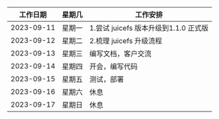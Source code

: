 | 工作日期 | 星期几 | 工作安排 |
| --- | --- | --- |
| 2023-09-11 | 星期一 | 1.尝试 juicefs 版本升级到1.1.0 正式版 |
| 2023-09-12 | 星期二 | 2.梳理 juicefs 升级流程 |
| 2023-09-13 | 星期三 | 编写文档，客户交流 |
| 2023-09-14 | 星期四 | 开会，编写代码 |
| 2023-09-15 | 星期五 | 测试，部署 |
| 2023-09-16 | 星期六 | 休息 |
| 2023-09-17 | 星期日 | 休息 |
